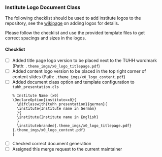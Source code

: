 ### Institute Logo Document Class

The following checklist should be used to add institute logos to the repository, see the [wikipage](https://collaborating.tuhh.de/e-4/tuhh_latex_presentation/-/wikis/Slides-with-Institute-Logos) on adding logos for details.

Please follow the checklist and use the provided template files to get correct spacings and sizes in the logos.

#### Checklist

- [ ] Added title page logo version to be placed next to the TUHH wordmark (Path: `.theme_imgs/x0_logo_titlepage.pdf`)
- [ ] Added content logo version to be placed in the top right corner of content slides (Path: `.theme_imgs/x0_logo_content.pdf`)
- [ ] Added document class option and template configuration to `tuhh_presentation.cls`
    ```
    % Institute Name (x0)
    \DeclareOption{institute=x0}{
      \@ifclasswith{tuhh_presentation}{german}{
      \institute{Institute name in German}
      }{
      \institute{Institute name in English}
      }
      \institutebranded{.theme_imgs/x0_logo_titlepage.pdf}{.theme_imgs/x0_logo_content.pdf}
    }
    ```
- [ ] Checked correct document generation
- [ ] Assigned this merge request to the current maintainer
